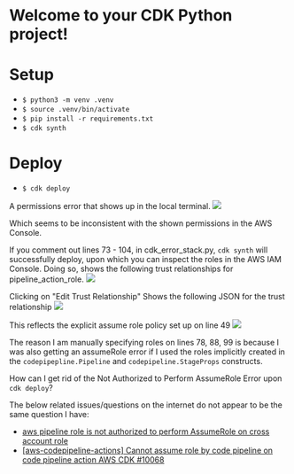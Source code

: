 
# Welcome to your CDK Python project!

# Setup
- `$ python3 -m venv .venv`
- `$ source .venv/bin/activate`
- `$ pip install -r requirements.txt`
- `$ cdk synth`
# Deploy
- `$ cdk deploy`

A permissions error that shows up in the local terminal.
![](https://i.imgur.com/YdgEtQk.png)

Which seems to be inconsistent with the shown permissions in the AWS Console.

If you comment out lines 73 - 104, in cdk_error_stack.py, `cdk synth` will successfully deploy, upon which you can inspect the roles in the AWS IAM Console. Doing so, shows the following trust relationships for pipeline_action_role.
![](https://i.imgur.com/ZV7XYrw.png)

Clicking on "Edit Trust Relationship" Shows the following JSON for the trust relationship
![](https://i.imgur.com/1einnaY.png)

This reflects the explicit assume role policy set up on line 49
![](https://i.imgur.com/PZfJARs.png)

The reason I am manually specifying roles on lines 78, 88, 99 is because I was also getting an assumeRole error if I used the roles implicitly created in the `codepipepline.Pipeline` and `codepipeline.StageProps` constructs.

How can I get rid of the Not Authorized to Perform AssumeRole Error upon `cdk deploy`?

The below related issues/questions on the internet do not appear to be the same question I have:
- [aws pipeline role is not authorized to perform AssumeRole on cross account role](https://stackoverflow.com/questions/60958114/aws-pipeline-role-is-not-authorized-to-perform-assumerole-on-cross-account-role)
- [[aws-codepipeline-actions] Cannot assume role by code pipeline on code pipeline action AWS CDK #10068](https://github.com/aws/aws-cdk/issues/10068)

